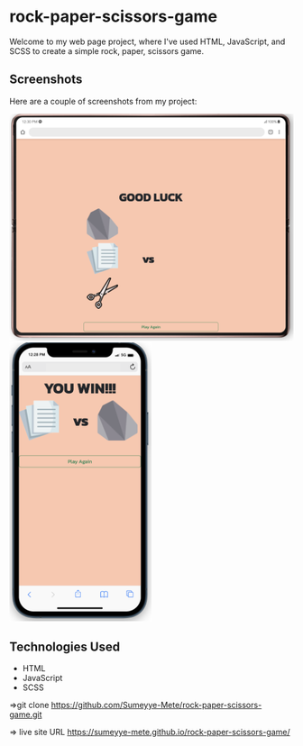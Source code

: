 # rock-paper-scissors-game

Welcome to my web page project, where I've used HTML, JavaScript, and SCSS to create a simple rock, paper, scissors game. 

## Screenshots

Here are a couple of screenshots from my project:

![](/images/Screenshot-tablet.png)
<img src="./images/Screenshot-phone.png" width="50%">

## Technologies Used
- HTML
- JavaScript
- SCSS


=>git clone https://github.com/Sumeyye-Mete/rock-paper-scissors-game.git

=> live site URL  https://sumeyye-mete.github.io/rock-paper-scissors-game/
